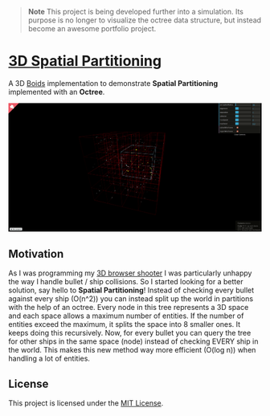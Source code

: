 > **Note**
> This project is being developed further into a simulation. Its purpose is no longer to visualize the octree data structure, but instead become an awesome portfolio project.

# [3D Spatial Partitioning](http://nickyvanurk.com/boids-octree-simulation/)

A 3D [Boids](https://en.wikipedia.org/wiki/Boids) implementation to demonstrate **Spatial Partitioning** implemented with an **Octree**.

![](simulation.gif)

## Motivation

As I was programming my [3D browser shooter](https://github.com/nickyvanurk/3d-multiplayer-browser-shooter)
I was particularly unhappy the way I handle bullet / ship collisions. So I started looking
for a better solution, say hello to **Spatial Partitioning**! Instead of checking
every bullet against every ship (O(n^2)) you can instead split up the world in
partitions with the help of an octree. Every node in this tree represents a 3D
space and each space allows a maximum number of entities. If the number of entities
exceed the maximum, it splits the space into 8 smaller ones. It keeps doing this recursively.
Now, for every bullet you can query the tree for other ships in the same space (node)
instead of checking EVERY ship in the world. This makes this new method way more efficient (O(log n))
when handling a lot of entities.

## License

This project is licensed under the [MIT License](./LICENSE).
